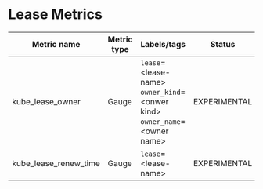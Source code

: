 # Lease Metrics

| Metric name| Metric type | Labels/tags | Status |
| ---------- | ----------- | ----------- | ----------- |
| kube_lease_owner | Gauge | `lease`=&lt;lease-name&gt; <br> `owner_kind`=&lt;onwer kind&gt; <br> `owner_name`=&lt;owner name&gt; | EXPERIMENTAL |
| kube_lease_renew_time | Gauge | `lease`=&lt;lease-name&gt; | EXPERIMENTAL |
